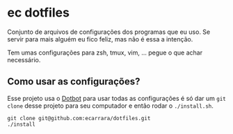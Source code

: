 # ec dotfiles

Conjunto de arquivos de configurações dos programas que eu uso. Se servir
para mais alguém eu fico feliz, mas não é essa a intenção.

Tem umas configurações para zsh, tmux, vim, ... pegue o que achar necessário.


## Como usar as configurações?

Esse projeto usa o [Dotbot](https://github.com/anishathalye/dotbot) para usar
todas as configurações é só dar um `git clone` desse projeto para seu
computador e então rodar o `./install.sh`.

```
git clone git@github.com:ecarrara/dotfiles.git
./install
```

